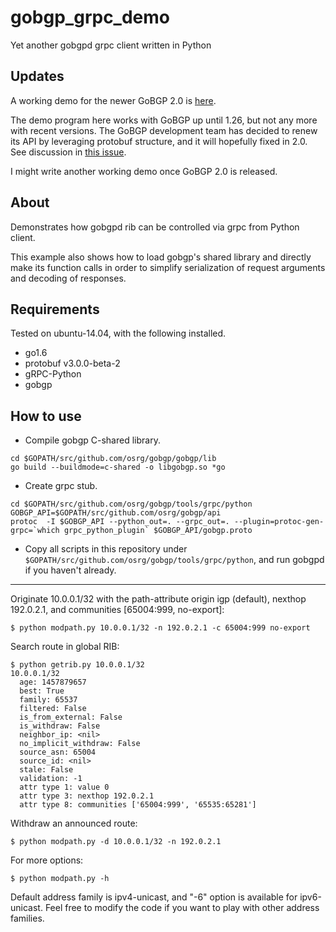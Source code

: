 # gobgp_grpc_demo
Yet another gobgpd grpc client written in Python

## Updates
A working demo for the newer GoBGP 2.0 is [here](https://github.com/tamihiro/gobgp_grpc_demo).

The demo program here works with GoBGP up until 1.26, but not any more with recent versions. The GoBGP development team has decided to renew its API by leveraging protobuf structure, and it will hopefully fixed in 2.0. See discussion in [this issue](https://github.com/osrg/gobgp/issues/1763).

I might write another working demo once GoBGP 2.0 is released. 

## About
Demonstrates how gobgpd rib can be controlled via grpc from Python client. 

This example also shows how to load gobgp's shared library and directly make its function calls in order to simplify serialization of request arguments and decoding of responses.

## Requirements

Tested on ubuntu-14.04, with the following installed. 

* go1.6
* protobuf v3.0.0-beta-2
* gRPC-Python
* gobgp

## How to use

* Compile gobgp C-shared library.
```
cd $GOPATH/src/github.com/osrg/gobgp/gobgp/lib
go build --buildmode=c-shared -o libgobgp.so *go
```

* Create grpc stub.
```
cd $GOPATH/src/github.com/osrg/gobgp/tools/grpc/python
GOBGP_API=$GOPATH/src/github.com/osrg/gobgp/api
protoc  -I $GOBGP_API --python_out=. --grpc_out=. --plugin=protoc-gen-grpc=`which grpc_python_plugin` $GOBGP_API/gobgp.proto
```

* Copy all scripts in this repository under `$GOPATH/src/github.com/osrg/gobgp/tools/grpc/python`, and run gobgpd if you haven't already.

---
Originate 10.0.0.1/32 with the path-attribute origin igp (default), nexthop 192.0.2.1, and communities [65004:999, no-export]:
```
$ python modpath.py 10.0.0.1/32 -n 192.0.2.1 -c 65004:999 no-export
```

Search route in global RIB:
```
$ python getrib.py 10.0.0.1/32
10.0.0.1/32
  age: 1457879657
  best: True
  family: 65537
  filtered: False
  is_from_external: False
  is_withdraw: False
  neighbor_ip: <nil>
  no_implicit_withdraw: False
  source_asn: 65004
  source_id: <nil>
  stale: False
  validation: -1
  attr type 1: value 0
  attr type 3: nexthop 192.0.2.1
  attr type 8: communities ['65004:999', '65535:65281']
  ```
  
Withdraw an announced route:
  ```
  $ python modpath.py -d 10.0.0.1/32 -n 192.0.2.1
  ```

For more options:
  ```
  $ python modpath.py -h
  ```

Default address family is ipv4-unicast, and "-6" option is available for ipv6-unicast.
Feel free to modify the code if you want to play with other address families.
